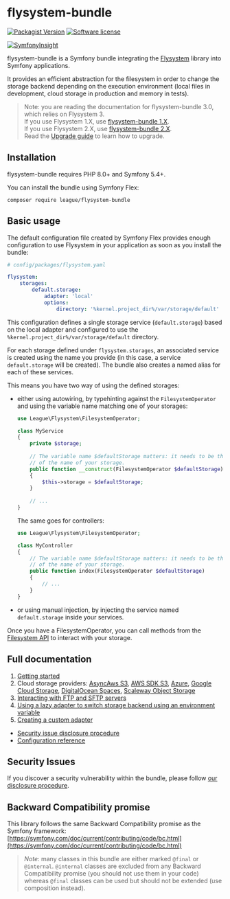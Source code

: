 # flysystem-bundle

[![Packagist Version](https://img.shields.io/packagist/v/league/flysystem-bundle.svg?style=flat-square)](https://packagist.org/packages/league/flysystem-bundle)
[![Software license](https://img.shields.io/github/license/thephpleague/flysystem-bundle.svg?style=flat-square)](https://github.com/thephpleague/flysystem-bundle/blob/master/LICENSE)

[![SymfonyInsight](https://insight.symfony.com/projects/525fdfa3-d482-4218-b4b9-3c2efc305fac/big.svg)](https://insight.symfony.com/projects/525fdfa3-d482-4218-b4b9-3c2efc305fac)

flysystem-bundle is a Symfony bundle integrating the [Flysystem](https://flysystem.thephpleague.com)
library into Symfony applications. 

It provides an efficient abstraction for the filesystem in order to change the storage backend depending
on the execution environment (local files in development, cloud storage in production and memory in tests).

> Note: you are reading the documentation for flysystem-bundle 3.0, which relies on Flysystem 3.  
> If you use Flysystem 1.X, use [flysystem-bundle 1.X](https://github.com/thephpleague/flysystem-bundle/tree/1.x).  
> If you use Flysystem 2.X, use [flysystem-bundle 2.X](https://github.com/thephpleague/flysystem-bundle/tree/2.3.0).  
> Read the [Upgrade guide](https://github.com/thephpleague/flysystem-bundle/blob/master/UPGRADE.md) to learn how to upgrade.

## Installation

flysystem-bundle requires PHP 8.0+ and Symfony 5.4+.

You can install the bundle using Symfony Flex:

```
composer require league/flysystem-bundle
```

## Basic usage

The default configuration file created by Symfony Flex provides enough configuration to
use Flysystem in your application as soon as you install the bundle:

```yaml
# config/packages/flysystem.yaml

flysystem:
    storages:
        default.storage:
            adapter: 'local'
            options:
                directory: '%kernel.project_dir%/var/storage/default'
```

This configuration defines a single storage service (`default.storage`) based on the local adapter
and configured to use the `%kernel.project_dir%/var/storage/default` directory.

For each storage defined under `flysystem.storages`, an associated service is created using the
name you provide (in this case, a service `default.storage` will be created). The bundle also
creates a named alias for each of these services.

This means you have two way of using the defined storages:

* either using autowiring, by typehinting against the `FilesystemOperator` and using the
  variable name matching one of your storages:

    ```php
    use League\Flysystem\FilesystemOperator;
    
    class MyService
    {
        private $storage;
        
        // The variable name $defaultStorage matters: it needs to be the camelized version
        // of the name of your storage. 
        public function __construct(FilesystemOperator $defaultStorage)
        {
            $this->storage = $defaultStorage;
        }
        
        // ...
    }
    ```
    
  The same goes for controllers:
    
    ```php
    use League\Flysystem\FilesystemOperator;
    
    class MyController
    {
        // The variable name $defaultStorage matters: it needs to be the camelized version
        // of the name of your storage. 
        public function index(FilesystemOperator $defaultStorage)
        {
            // ...
        }
    }
    ```

* or using manual injection, by injecting the service named `default.storage` inside 
  your services.
  
Once you have a FilesystemOperator, you can call methods from the
[Filesystem API](https://flysystem.thephpleague.com/v2/docs/usage/filesystem-api/)
to interact with your storage.

## Full documentation

1. [Getting started](https://github.com/thephpleague/flysystem-bundle/blob/master/docs/1-getting-started.md)
2. Cloud storage providers:
   [AsyncAws S3](https://github.com/thephpleague/flysystem-bundle/blob/master/docs/2-cloud-storage-providers.md#asyncaws-s3),
   [AWS SDK S3](https://github.com/thephpleague/flysystem-bundle/blob/master/docs/2-cloud-storage-providers.md#aws-sdk-s3),
   [Azure](https://github.com/thephpleague/flysystem-bundle/blob/master/docs/2-cloud-storage-providers.md#azure),
   [Google Cloud Storage](https://github.com/thephpleague/flysystem-bundle/blob/master/docs/2-cloud-storage-providers.md#google-cloud-storage),
   [DigitalOcean Spaces](https://github.com/thephpleague/flysystem-bundle/blob/master/docs/2-cloud-storage-providers.md#digitalocean-spaces),
   [Scaleway Object Storage](https://github.com/thephpleague/flysystem-bundle/blob/master/docs/2-cloud-storage-providers.md#scaleway-object-storage)
3. [Interacting with FTP and SFTP servers](https://github.com/thephpleague/flysystem-bundle/blob/master/docs/3-interacting-with-ftp-and-sftp-servers.md)
4. [Using a lazy adapter to switch storage backend using an environment variable](https://github.com/thephpleague/flysystem-bundle/blob/master/docs/4-using-lazy-adapter-to-switch-at-runtime.md)
5. [Creating a custom adapter](https://github.com/thephpleague/flysystem-bundle/blob/master/docs/5-creating-a-custom-adapter.md)

* [Security issue disclosure procedure](https://github.com/thephpleague/flysystem-bundle/blob/master/docs/A-security-disclosure-procedure.md)
* [Configuration reference](https://github.com/thephpleague/flysystem-bundle/blob/master/docs/B-configuration-reference.md)

## Security Issues

If you discover a security vulnerability within the bundle, please follow
[our disclosure procedure](https://github.com/thephpleague/flysystem-bundle/blob/master/docs/A-security-disclosure-procedure.md).

## Backward Compatibility promise

This library follows the same Backward Compatibility promise as the Symfony framework:
[https://symfony.com/doc/current/contributing/code/bc.html](https://symfony.com/doc/current/contributing/code/bc.html)

> *Note*: many classes in this bundle are either marked `@final` or `@internal`.
> `@internal` classes are excluded from any Backward Compatibility promise (you should not use them in your code)
> whereas `@final` classes can be used but should not be extended (use composition instead).
